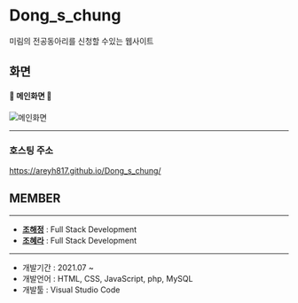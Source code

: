 # Dong_s_chung
미림의 전공동아리를 신청할 수있는 웹사이트

## 화면
#### :green_heart: 메인화면 :green_heart:
![메인화면](img/프로토타입01.jpg)

--------------------------------
### 호스팅 주소
https://areyh817.github.io/Dong_s_chung/




## MEMBER
--------------------------------
* **[조해정](https://github.com/haezzang)** : Full Stack Development
* **[조혜라](https://github.com/areyh817)** : Full Stack Development

--------------------------------
* 개발기간 : 2021.07 ~ 
* 개발언어 : HTML, CSS, JavaScript, php, MySQL
* 개발툴 : Visual Studio Code 
